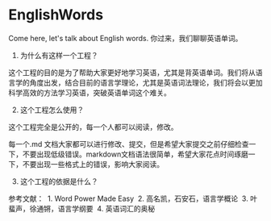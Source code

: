 # EnglishWords

Come here, let's talk about English words.
你过来，我们聊聊英语单词。

1. 为什么有这样一个工程？

这个工程的目的是为了帮助大家更好地学习英语，尤其是背英语单词。我们将从语言学的角度出发，结合目前的语言学理论，尤其是英语词法理论，我们将会以更加科学高效的方法学习英语，突破英语单词这个难关。

2. 这个工程怎么使用？

这个工程完全是公开的，每一个人都可以阅读，修改。

每一个.md 文档大家都可以进行修改、提交，但是希望大家提交之前仔细检查一下，不要出现低级错误。markdown文档语法很简单，希望大家花点时间琢磨一下，不要出现一些格式上的错误，影响大家阅读。

3. 这个工程的依据是什么？

参考文献：
  1. Word Power Made Easy
  2. 高名凯，石安石，语言学概论
  3. 叶蜚声，徐通锵，语言学纲要
  4. 英语词汇的奥秘

